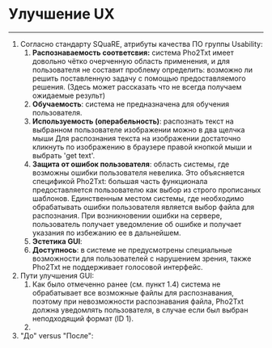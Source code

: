 # Улучшение UX
---
1) Согласно стандарту SQuaRE, атрибуты качества ПО группы Usability:  
    1) **Распознаваемость соответсвия:** система Pho2Txt имеет довольно чётко очерченную область применения, и для пользователя 
не составит проблему определить: возможно ли решить поставленную задачу с помощью предоставляемого решения. (Здесь может
рассказать что не всегда получаем ожидаемые результ)   
    2) **Обучаемость**: система не предназначена для обучения пользователя.
    3) **Используемость (операбельность)**: распознать текст на выбранном пользователе изображении можно в два щелчка мыши 
		Для распознания текста на изображении достаточно кликнуть по изображению в браузере правой кнопкой мыши и выбрать 'get text'.
    4) **Защита от ошибок пользователя**: область системы, где возможны ошибки пользователя невелика. Это объясняется 
спецификой Pho2Txt: большая часть функционала предоставляется пользователю как выбор из строго прописаных шаблонов. 
Единственным местом системы, где необходимо обрабатывать ошибки пользователя является выбор файла для распознания. При возникновении ошибки на сервере, пользователь получает уведомление об ошибке и получает указания по избежанию ее в дальнейшем.   
    5) **Эстетика GUI**: 
    6) **Доступнось**: в системе не предусмотрены специальные возможности для пользователей с нарушением зрения, также 
    Pho2Txt не поддерживает голосовой интерфейс.    
2) Пути улучшения GUI:
    1) Как было отмеченно ранее (см. пункт 1.4) система не обрабатывает все возможные файлы для распознавания, поэтому 
    при невозможности распознавания файла, Pho2Txt должна уведомлять пользователя, в случае если был выбран неподходящий 
    формат (ID 1).
    2)
3) "До" versus "После":
